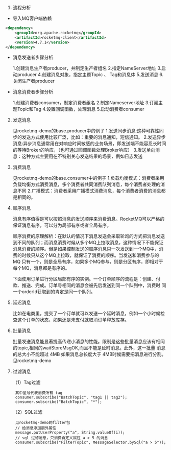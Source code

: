 1. 流程分析

- 导入MQ客户端依赖
```xml
<dependency>
    <groupId>org.apache.rocketmq</groupId>
    <artifactId>rocketmq-client</artifactId>
    <version>4.7.1</version>
</dependency>
```

- 消息发送者步骤分析


    1.创建消息生产者producer，并制定生产者组名
    2.指定NameServer地址
    3.启动producer
    4.创建消息对象，指定主题Topic 、 Tag和消息体
    5.发送消息
    6.关闭生产者producer
    
- 消息消费者步骤分析


    1.创建消费者consumer，制定消费者组名
    2.制定Nameserver地址
    3.订阅主题Topic和Tag
    4.设置回调函数，处理消息
    5.启动消费者consumer
    
2. 发送消息

    
    见rocketmq-demo的base.producer中的例子
    1.发送同步消息:这种可靠性同步的发送方式使用比较广泛，比如：重要的消息通知，短信通知。
    2.发送异步消息:异步消息通常用在对响应时间敏感的业务场景，即发送端不能容忍长时间的等待Broker的响应，（也可通过回调函数处理Broker响应）
    3.发送单向消息：这种方式主要用在不特别关心发送结果的场景，例如日志发送
    
3. 消费消息


    见rocketmq-demo的base.consumer中的例子
    1.负载均衡模式：消费者采用负载均衡方式消费消息，多个消费者共同消费队列消息，每个消费者处理的消息不同
    2.广播模式：消费者采用广播模式消费消息，每个消费者消费的消息都是相同的。
    
4. 顺序消息


    消息有序值得是可以按照消息的发送顺序来消费消息。RocketMQ可以严格的保证消息有序，可以分为局部有序或者全局有序。
    
    顺序消费的原理解析：在默认的情况下消息发送会采取轮询的方式把消息发送到不同的队列；而消息消费时候从多个MQ上拉取消息，这种情况下不能保证
    消息消费的顺序。但是如果控制发送的顺序消息只一次发送到一个MQ中，消费的时候只从这个MQ上拉取，就保证了消费的顺序。当发送和消费参与的MQ
    只有一个，则是全局有序，如果多个MQ参与，则是分区有序，即相对于每个MQ，消息都是有序的。
    
    下面使用订单进行分区局部有序的实例。一个订单顺序的流程是：创建、付款、推送、完成。订单号相同的消息会被先后发送到同一个队列中，消费时
    同一个orderId获取到的肯定是同一个队列。
    
5. 延迟消息


    比如在电商里，提交了一个订单就可以发送一个延时消息，例如一个小时候检查这个订单的状态，如果还是未支付就取消订单释放库存。
    
6. 批量消息


    批量发送消息能显著提高传递小消息的性能。限制是这些批量消息应该有相同的topic,相同的waitStoreMsgOK,而且不能是延时消息。此外，这一批量
    消息的总大小不能超过 4MB
    如果消息总长度大于 4MB时候需要把消息进行分割。见rocketmq-demo
    
7. 过滤消息

    （1）Tag过滤
        
        其中星号代表消费所有 tag
        consumer.subscribe("BatchTopic", "tag1 || tag2");
        consumer.subscribe("BatchTopic", "*");
    
    （2）SQL过滤
    
        见rocketmq-demo的filter包
        // 给消息添加额外属性
        message.putUserProperty("a", String.valueOf(i));
        // sql 过滤消息，只消费自定义属性 a > 5 的消息
        consumer.subscribe("FilterTopic", MessageSelector.bySql("a > 5"));
        
        
        
        
    

    

